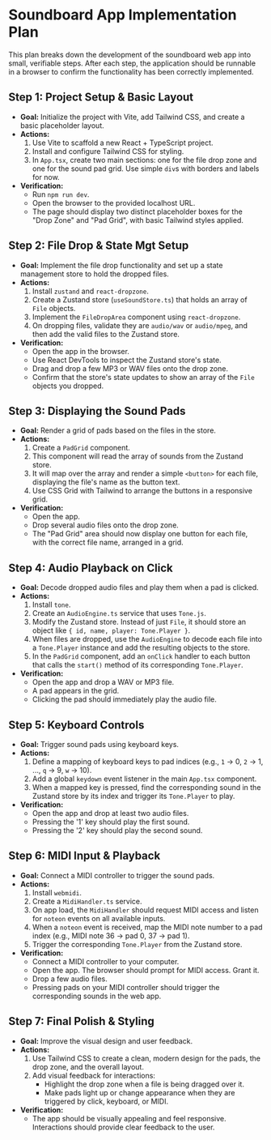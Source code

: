 # Soundboard App Implementation Plan

This plan breaks down the development of the soundboard web app into small, verifiable steps. After each step, the application should be runnable in a browser to confirm the functionality has been correctly implemented.

## Step 1: Project Setup & Basic Layout

*   **Goal:** Initialize the project with Vite, add Tailwind CSS, and create a basic placeholder layout.
*   **Actions:**
    1.  Use Vite to scaffold a new React + TypeScript project.
    2.  Install and configure Tailwind CSS for styling.
    3.  In `App.tsx`, create two main sections: one for the file drop zone and one for the sound pad grid. Use simple `div`s with borders and labels for now.
*   **Verification:**
    *   Run `npm run dev`.
    *   Open the browser to the provided localhost URL.
    *   The page should display two distinct placeholder boxes for the "Drop Zone" and "Pad Grid", with basic Tailwind styles applied.

## Step 2: File Drop & State Mgt Setup

*   **Goal:** Implement the file drop functionality and set up a state management store to hold the dropped files.
*   **Actions:**
    1.  Install `zustand` and `react-dropzone`.
    2.  Create a Zustand store (`useSoundStore.ts`) that holds an array of `File` objects.
    3.  Implement the `FileDropArea` component using `react-dropzone`.
    4.  On dropping files, validate they are `audio/wav` or `audio/mpeg`, and then add the valid files to the Zustand store.
*   **Verification:**
    *   Open the app in the browser.
    *   Use React DevTools to inspect the Zustand store's state.
    *   Drag and drop a few MP3 or WAV files onto the drop zone.
    *   Confirm that the store's state updates to show an array of the `File` objects you dropped.

## Step 3: Displaying the Sound Pads

*   **Goal:** Render a grid of pads based on the files in the store.
*   **Actions:**
    1.  Create a `PadGrid` component.
    2.  This component will read the array of sounds from the Zustand store.
    3.  It will map over the array and render a simple `<button>` for each file, displaying the file's name as the button text.
    4.  Use CSS Grid with Tailwind to arrange the buttons in a responsive grid.
*   **Verification:**
    *   Open the app.
    *   Drop several audio files onto the drop zone.
    *   The "Pad Grid" area should now display one button for each file, with the correct file name, arranged in a grid.

## Step 4: Audio Playback on Click

*   **Goal:** Decode dropped audio files and play them when a pad is clicked.
*   **Actions:**
    1.  Install `tone`.
    2.  Create an `AudioEngine.ts` service that uses `Tone.js`.
    3.  Modify the Zustand store. Instead of just `File`, it should store an object like `{ id, name, player: Tone.Player }`.
    4.  When files are dropped, use the `AudioEngine` to decode each file into a `Tone.Player` instance and add the resulting objects to the store.
    5.  In the `PadGrid` component, add an `onClick` handler to each button that calls the `start()` method of its corresponding `Tone.Player`.
*   **Verification:**
    *   Open the app and drop a WAV or MP3 file.
    *   A pad appears in the grid.
    *   Clicking the pad should immediately play the audio file.

## Step 5: Keyboard Controls

*   **Goal:** Trigger sound pads using keyboard keys.
*   **Actions:**
    1.  Define a mapping of keyboard keys to pad indices (e.g., `1` -> 0, `2` -> 1, ..., `q` -> 9, `w` -> 10).
    2.  Add a global `keydown` event listener in the main `App.tsx` component.
    3.  When a mapped key is pressed, find the corresponding sound in the Zustand store by its index and trigger its `Tone.Player` to play.
*   **Verification:**
    *   Open the app and drop at least two audio files.
    *   Pressing the '1' key should play the first sound.
    *   Pressing the '2' key should play the second sound.

## Step 6: MIDI Input & Playback

*   **Goal:** Connect a MIDI controller to trigger the sound pads.
*   **Actions:**
    1.  Install `webmidi`.
    2.  Create a `MidiHandler.ts` service.
    3.  On app load, the `MidiHandler` should request MIDI access and listen for `noteon` events on all available inputs.
    4.  When a `noteon` event is received, map the MIDI note number to a pad index (e.g., MIDI note 36 -> pad 0, 37 -> pad 1).
    5.  Trigger the corresponding `Tone.Player` from the Zustand store.
*   **Verification:**
    *   Connect a MIDI controller to your computer.
    *   Open the app. The browser should prompt for MIDI access. Grant it.
    *   Drop a few audio files.
    *   Pressing pads on your MIDI controller should trigger the corresponding sounds in the web app.

## Step 7: Final Polish & Styling

*   **Goal:** Improve the visual design and user feedback.
*   **Actions:**
    1.  Use Tailwind CSS to create a clean, modern design for the pads, the drop zone, and the overall layout.
    2.  Add visual feedback for interactions:
        *   Highlight the drop zone when a file is being dragged over it.
        *   Make pads light up or change appearance when they are triggered by click, keyboard, or MIDI.
*   **Verification:**
    *   The app should be visually appealing and feel responsive. Interactions should provide clear feedback to the user.
